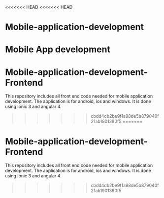 <<<<<<< HEAD
<<<<<<< HEAD
# Mobile-application-development
Mobile App development
=======
# Mobile-application-development-Frontend
This repository includes all front end code needed for mobile application development. The application is for android, ios and windows. It is done using ionic 3 and angular 4.
>>>>>>> cbdd4db2be9f1a98de5b879040f21ab1901380f5
=======
# Mobile-application-development-Frontend
This repository includes all front end code needed for mobile application development. The application is for android, ios and windows. It is done using ionic 3 and angular 4.
>>>>>>> cbdd4db2be9f1a98de5b879040f21ab1901380f5
